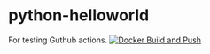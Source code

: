 # python-helloworld
For testing Guthub actions.
[![Docker Build and Push](https://github.com/bibhuduttaGitHub/python-helloworld/actions/workflows/docker-build.yaml/badge.svg)](https://github.com/bibhuduttaGitHub/python-helloworld/actions/workflows/docker-build.yaml)

